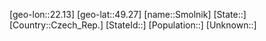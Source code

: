 ﻿---
location: [49.27,22.13]
type: City
tags:
- geo/City


SpocWebEntityId: 34331
isDeleted: false
confidential: public

---
[geo-lon::22.13]
[geo-lat::49.27]
[name::Smolnik]
[State::]
[Country::Czech_Rep.]
[StateId::]
[Population::]
[Unknown::]

